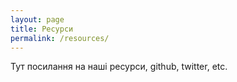 ```yaml
---
layout: page
title: Ресурси
permalink: /resources/
---
```


Тут посилання на наші ресурси, github, twitter, etc.
